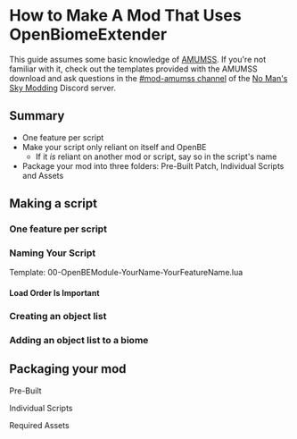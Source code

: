 # How to Make A Mod That Uses OpenBiomeExtender

This guide assumes some basic knowledge of [AMUMSS](https://www.nexusmods.com/nomanssky/mods/957). If you're not familiar with it, check out the templates provided with the AMUMSS download and ask questions in the [#mod-amumss channel](https://discord.gg/Zrq8K2v) of the [No Man's Sky Modding](https://discord.gg/Zrq8K2v) Discord server.

## Summary

* One feature per script
* Make your script only reliant on itself and OpenBE
  * If it *is* reliant on another mod or script, say so in the script's name
* Package your mod into three folders: Pre-Built Patch, Individual Scripts and Assets

## Making a script

### One feature per script

### Naming Your Script

Template: 00-OpenBEModule-YourName-YourFeatureName.lua

#### Load Order Is Important

### Creating an object list

### Adding an object list to a biome

## Packaging your mod

Pre-Built

Individual Scripts

Required Assets
